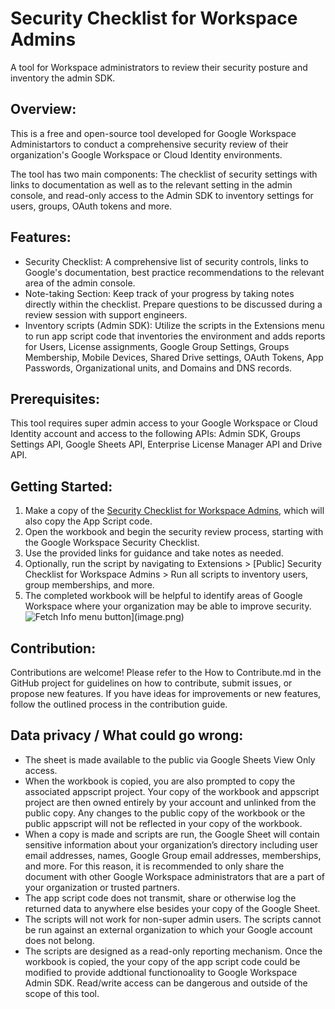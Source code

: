 # Security Checklist for Workspace Admins

A tool for Workspace administrators to review their security posture and inventory the admin SDK.

## Overview:

This is a free and open-source tool developed for Google Workspace Administartors to conduct a comprehensive security review of their organization's Google Workspace or Cloud Identity environments.

The tool has two main components: The checklist of security settings with links to documentation as well as to the relevant setting in the admin console, and read-only access to the Admin SDK to inventory settings for users, groups, OAuth tokens and more.

## Features:

* Security Checklist: A comprehensive list of security controls, links to Google's documentation, best practice recommendations to the relevant area of the admin console.
* Note-taking Section: Keep track of your progress by taking notes directly within the checklist. Prepare questions to be discussed during a review session with support engineers.
* Inventory scripts (Admin SDK): Utilize the scripts in the Extensions menu to run app script code that inventories the environment and adds reports for Users, License assignments, Google Group Settings, Groups Membership, Mobile Devices, Shared Drive settings, OAuth Tokens, App Passwords, Organizational units, and Domains and DNS records.

## Prerequisites:

This tool requires super admin access to your Google Workspace or Cloud Identity account and access to the following APIs: Admin SDK, Groups Settings API, Google Sheets API, Enterprise License Manager API and Drive API.

## Getting Started:

1. Make a copy of the [Security Checklist for Workspace Admins](https://docs.google.com/spreadsheets/d/1rbgKhzDYDmPDKuyx9_qR3CWpTX_ouacEKViuPwAUAf8/copy), which will also copy the App Script code.
2. Open the workbook and begin the security review process, starting with the Google Workspace Security Checklist.
3. Use the provided links for guidance and take notes as needed.
4. Optionally, run the script by navigating to Extensions > [Public] Security Checklist for Workspace Admins > Run all scripts to inventory users, group memberships, and more.
5. The completed workbook will be helpful to identify areas of Google Workspace where your organization may be able to improve security.
![Fetch Info menu button\](image.png)](<Fetch Info.png>)

## Contribution:

Contributions are welcome! Please refer to the How to Contribute.md in the GitHub project for guidelines on how to contribute, submit issues, or propose new features. If you have ideas for improvements or new features, follow the outlined process in the contribution guide.


## Data privacy / What could go wrong:

* The sheet is made available to the public via Google Sheets View Only access.
* When the workbook is copied, you are also prompted to copy the associated appscript project. Your copy of the workbook and appscript project are then owned entirely by your account and unlinked from the public copy. Any changes to the public copy of the workbook or the public appscript will not be reflected in your copy of the workbook.
* When a copy is made and scripts are run, the Google Sheet will contain sensitive information about your organization’s directory including user email addresses, names, Google Group email addresses, memberships, and more. For this reason, it is recommended to only share the document with other Google Workspace administrators that are a part of your organization or trusted partners.
* The app script code does not transmit, share or otherwise log the returned data to anywhere else besides your copy of the Google Sheet. 
* The scripts will not work for non-super admin users. The scripts cannot be run against an external organization to which your Google account does not belong. 
* The scripts are designed as a read-only reporting mechanism. Once the workbook is copied, the your copy of the app script code could be modified to provide addtional functionoality to Google Workspace Admin SDK. Read/write access can be dangerous and outside of the scope of this tool.
